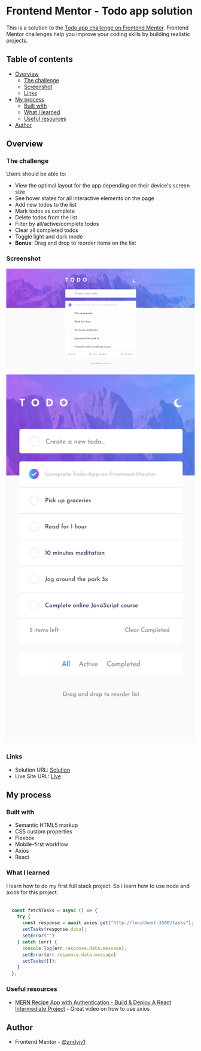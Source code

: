 # Frontend Mentor - Todo app solution

This is a solution to the [Todo app challenge on Frontend Mentor](https://www.frontendmentor.io/challenges/todo-app-Su1_KokOW). Frontend Mentor challenges help you improve your coding skills by building realistic projects. 

## Table of contents

- [Overview](#overview)
  - [The challenge](#the-challenge)
  - [Screenshot](#screenshot)
  - [Links](#links)
- [My process](#my-process)
  - [Built with](#built-with)
  - [What I learned](#what-i-learned)
  - [Useful resources](#useful-resources)
- [Author](#author)


## Overview

### The challenge

Users should be able to:

- View the optimal layout for the app depending on their device's screen size
- See hover states for all interactive elements on the page
- Add new todos to the list
- Mark todos as complete
- Delete todos from the list
- Filter by all/active/complete todos
- Clear all completed todos
- Toggle light and dark mode
- **Bonus**: Drag and drop to reorder items on the list

### Screenshot

![](./screenshots/screenshot1.png)
![](./screenshots/screenshot2.png)

### Links

- Solution URL: [Solution](https://github.com/andyjv1/todo-app.git)
- Live Site URL: [Live](https://todo-app-xecu.onrender.com/)

## My process

### Built with

- Semantic HTML5 markup
- CSS custom properties
- Flexbox
- Mobile-first workflow
- Axios
- React



### What I learned

I learn how to do my first full stack project. So i learn how to use node and axios for this project.

```js

  const fetchTasks = async () => {
    try {
      const response = await axios.get("http://localhost:3500/tasks");
      setTasks(response.data);
      setError("")
    } catch (err) {
      console.log(err.response.data.message);
      setError(err.response.data.message)
      setTasks([]);
    }
  };
```

### Useful resources

- [MERN Recipe App with Authentication - Build & Deploy A React Intermediate Project](hhttps://www.youtube.com/watch?v=P43DW3HUUH8&t=9041sm) - Great video on how to use axios

## Author

- Frontend Mentor - [@andyjv1](https://www.frontendmentor.io/profile/andyjv1)
